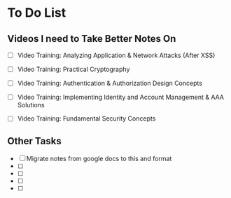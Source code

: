 # To Do List

## Videos I need to Take Better Notes On

- [ ] Video Training: Analyzing Application & Network Attacks (After XSS)
- [ ] Video Training: Practical Cryptography
- [ ] Video Training: Authentication & Authorization Design Concepts
- [ ] Video Training: Implementing Identity and Account Management & AAA Solutions
- [ ] Video Training: Fundamental Security Concepts
	

## Other Tasks

- [ ] Migrate notes from google docs to this and format
- [ ] 
- [ ] 
- [ ] 
- [ ] 